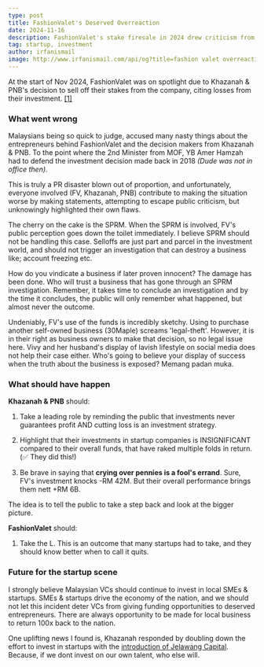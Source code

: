 ```yaml
---
type: post
title: FashionValet's Deserved Overreaction
date: 2024-11-16
description: FashionValet's stake firesale in 2024 drew criticism from the average Msian who doesn't know any better, and why it is the PR disaster of the year.
tag: startup, investment
author: irfanismail
image: http://www.irfanismail.com/api/og?title=fashion valet overreaction?&emoji=💅
---
```


At the start of Nov 2024, FashionValet was on spotlight due to Khazanah & PNB's decision to sell off their stakes from the company, citing losses from their investment. [[1]](https://www.therakyatpost.com/news/2024/10/30/what-did-fashionvalet-do-now-many-angry-over-pnb-khazanahs-multi-million-ringgit-loss/)

### What went wrong

Malaysians being so quick to judge, accused many nasty things about the entrepreneurs behind FashionValet and the decision makers from Khazanah & PNB. To the point where the 2nd Minister from MOF, YB Amer Hamzah had to defend the investment decision made back in 2018 _(Dude was not in office then)_.

This is truly a PR disaster blown out of proportion, and unfortunately, everyone involved (FV, Khazanah, PNB) contribute to making the situation worse by making statements, attempting to escape public criticism, but unknowingly highlighted their own flaws.

The cherry on the cake is the SPRM. When the SPRM is involved, FV's public perception goes down the toilet immediately. I believe SPRM should not be handling this case. Selloffs are just part and parcel in the investment world, and should not trigger an investigation that can destroy a business like; account freezing etc.

How do you vindicate a business if later proven innocent? The damage has been done. Who will trust a business that has gone through an SPRM investigation. Remember, it takes time to conclude an investigation and by the time it concludes, the public will only remember what happened, but almost never the outcome.

Undeniably, FV's use of the funds is incredibly sketchy. Using to purchase another self-owned business (30Maple) screams 'legal-theft'. However, it is in their right as business owners to make that decision, so no legal issue here. Vivy and her husband's display of lavish lifestyle on social media does not help their case either. Who's going to believe your display of success when the truth about the business is exposed? Memang padan muka.

### What should have happen

**Khazanah & PNB** should:

1. Take a leading role by reminding the public that investments never guarantees profit AND cutting loss is an investment strategy.

2. Highlight that their investments in startup companies is INSIGNIFICANT compared to their overall funds, that have raked multiple folds in return. (✅ They did this!)

3. Be brave in saying that **crying over pennies is a fool's errand**. Sure, FV's investment knocks -RM 42M. But their overall performance brings them nett +RM 6B.

The idea is to tell the public to take a step back and look at the bigger picture.

**FashionValet** should:

1. Take the L. This is an outcome that many startups had to take, and they should know better when to call it quits.

### Future for the startup scene

I strongly believe Malaysian VCs should continue to invest in local SMEs & startups. SMEs & startups drive the economy of the nation, and we should not let this incident deter VCs from giving funding opportunities to deserved entrepreneurs. There are always opportunity to be made for local business to return 100x back to the nation.

One uplifting news I found is, Khazanah responded by doubling down the effort to invest in startups with the [introduction of Jelawang Capital](https://theedgemalaysia.com/node/731904). Because, if we dont invest on our own talent, who else will.
